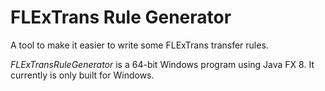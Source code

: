 # FLExTrans Rule Generator
A tool to make it easier to write some FLExTrans transfer rules.

*FLExTransRuleGenerator* is a 64-bit Windows program using Java FX 8.  It currently is only built for Windows.

<!---
See https://github.com/sillsdev/pcpatrflex/tree/master/PcPatrFLExDll/doc/UserDocumentation.pdf for more.
-->

<!---
The installer can be downloaded at https://github.com/sillsdev/pcpatrflex/tree/master/Installer/Output/UsePcPatrWithFLExDllSetup.exe.
-->
